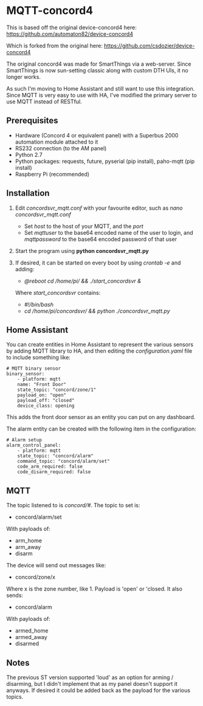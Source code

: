 # MQTT-concord4

This is based off the original device-concord4 here:
https://github.com/automaton82/device-concord4

Which is forked from the original here:
https://github.com/csdozier/device-concord4

The original concord4 was made for SmartThings via a web-server. Since SmartThings is now sun-setting classic along with custom DTH UIs, it no longer works.

As such I'm moving to Home Assistant and still want to use this integration. Since MQTT is very easy to use with HA, I've modified the primary server to use MQTT instead of RESTful.

## Prerequisites

 - Hardware (Concord 4 or equivalent panel) with a Superbus 2000 automation module attached to it
 - RS232 connection (to the AM panel)
 - Python 2.7
 - Python packages: requests, future, pyserial (pip install), paho-mqtt (pip install)
 - Raspberry Pi (recommended)

## Installation

1. Edit *concordsvr_mqtt.conf* with your favourite editor, such as *nano concordsvr_mqtt.conf*
    * Set *host* to the host of your MQTT, and the *port*
    * Set *mqttuser* to the base64 encoded name of the user to login, and *mqttpassword* to the base64 encoded password of that user
2.  Start the program using **python concordsvr_mqtt.py**
3.  If desired, it can be started on every boot by using *crontab -e* and adding:
    * *@reboot cd /home/pi/ && ./start_concordsvr &*
    
    Where *start_concordsvr* contains:
    * *#!/bin/bash*
    * *cd /home/pi/concordsvr/ && python ./concordsvr_mqtt.py*

## Home Assistant

You can create entities in Home Assistant to represent the various sensors by adding MQTT library to HA, and then editing the *configuration.yaml* file to include something like:

    # MQTT binary sensor
    binary_sensor:
        - platform: mqtt
        name: "Front Door"
        state_topic: "concord/zone/1"
        payload_on: "open"
        payload_off: "closed"
        device_class: opening

This adds the front door sensor as an entity you can put on any dashboard.

The alarm entity can be created with the following item in the configuration:

    # Alarm setup
    alarm_control_panel:
        - platform: mqtt
        state_topic: "concord/alarm"
        command_topic: "concord/alarm/set"
        code_arm_required: false
        code_disarm_required: false

## MQTT

The topic listened to is *concord/#*. The topic to set is:

* concord/alarm/set

With payloads of:

* arm_home
* arm_away
* disarm

The device will send out messages like:

* concord/zone/x

Where x is the zone number, like 1. Payload is 'open' or 'closed. It also sends:

* concord/alarm

With payloads of:

* armed_home
* armed_away
* disarmed

## Notes

The previous ST version supported 'loud' as an option for arming / disarming, but I didn't implement that as my panel doesn't support it anyways. If desired it could be added back as the payload for the various topics.
